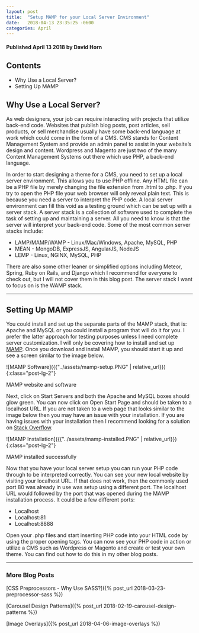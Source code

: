 ```yaml
---
layout: post
title:  "Setup MAMP for your Local Server Environment"
date:   2018-04-13 23:35:25 -0600
categories: April
---
```



#### Published April 13 2018 by David Horn


## Contents
* Why Use a Local Server?
* Setting Up MAMP



## Why Use a Local Server?
As web designers, your job can require interacting with projects that utilize back-end code. Websites that publish blog posts, post articles, sell products, or sell merchandise usually have some back-end language at work which could come in the form of a CMS. CMS stands for Content Management System and provide an admin panel to assist in your website’s design and content. Wordpress and Magento are just two of the many Content Management Systems out there which use PHP, a back-end language.

In order to start designing a theme for a CMS, you need to set up a local server environment. This allows you to use PHP offline. Any HTML file can be a PHP file by merely changing the file extension from .html to .php. If you try to open the PHP file your web browser will only reveal plain text. This is because you need a server to interpret the PHP code. A local server environment can fill this void as a testing ground which can be set up with a server stack. A server stack is a collection of software used to complete the task of setting up and maintaining a server. All you need to know is that the server will interpret your back-end code. Some of the most common server stacks include:

* LAMP/MAMP/WAMP - Linux/Mac/Windows, Apache, MySQL, PHP
* MEAN - MongoDB, ExpressJS, AngularJS, NodeJS
* LEMP - Linux, NGINX, MySQL, PHP

There are also some other leaner or simplified options including Meteor, Spring, Ruby on Rails, and Django which I recommend for everyone to check out, but I will not cover them in this blog post. The server stack I want to focus on is the WAMP stack. 



****

## Setting Up MAMP
You could install and set up the separate parts of the MAMP stack, that is: Apache and MySQL or you could install a program that will do it for you. I prefer the latter approach for testing purposes unless I need complete server customization. I will only be covering how to install and set up [MAMP](https://www.mamp.info/en/downloads/). Once you download and install MAMP, you should start it up and see a screen similar to the image below.

![MAMP Software]({{"../assets/mamp-setup.PNG" | relative_url}}){:class="post-lg-2"}
<div class="text-center blog-caption">
MAMP website and software
</div>

Next, click on Start Servers and both the Apache and MySQL boxes should glow green. You can now click on Open Start Page and should be taken to a localhost URL. If you are not taken to a web page that looks similar to the image below then you may have an issue with your installation. If you are having issues with your installation then I recommend looking for a solution on [Stack Overflow](https://stackoverflow.com/questions/31307482/mamp-issues-server-not-found).

![MAMP Installation]({{"../assets/mamp-installed.PNG" | relative_url}}){:class="post-lg-2"}
<div class="text-center blog-caption">
MAMP installed successfully
</div>

Now that you have your local server setup you can run your PHP code through to be interpreted correctly. You can see your new local website by visiting your localhost URL. If that does not work, then the commonly used port 80 was already in use was setup using a different port. The localhost URL would followed by the port that was opened during the MAMP installation process. It could be a few different ports:

* Localhost
* Localhost:81
* Localhost:8888

Open your .php files and start inserting PHP code into your HTML code by using the proper opening <? php and closing ?> tags. You can now see your PHP code in action or utilize a CMS such as Wordpress or Magento and create or test your own theme. You can find out how to do this in my other blog posts.

****

### More Blog Posts
[CSS Preprocessors - Why Use SASS?]({% post_url 2018-03-23-preprocessor-sass %})

[Carousel Design Patterns]({% post_url 2018-02-19-carousel-design-patterns %})

[Image Overlays]({% post_url 2018-04-06-image-overlays %})
